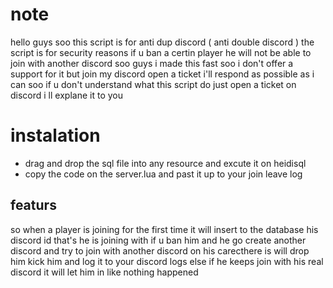 # note
hello guys soo this script is for anti dup discord ( anti double discord ) the script is for security reasons if u ban a certin player he will not be able to join with another discord 
soo guys i made this fast soo i don't offer a support for it but join my discord open a ticket i'll respond as possible as i can 
soo
if u don't understand what this script do just open a ticket on discord i ll explane it to you 
# instalation 
- drag and drop the sql file into any resource and excute it on heidisql 
- copy the code on the server.lua and past it up to your join leave log 
## featurs 
so when a player is joining for the first time it will insert to the database his discord id that's he is joining with if u ban him and he go create another discord and try to join with another discord on his carecthere is will drop him kick him and log it to your discord logs 
else if he keeps join with his real discord it will let him in like nothing happened 
